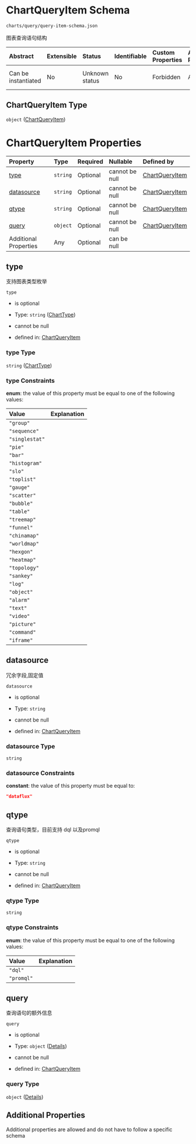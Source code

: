 # ChartQueryItem Schema

```txt
charts/query/query-item-schema.json
```

图表查询语句结构

| Abstract            | Extensible | Status         | Identifiable | Custom Properties | Additional Properties | Access Restrictions | Defined In                                                                                  |
| :------------------ | :--------- | :------------- | :----------- | :---------------- | :-------------------- | :------------------ | :------------------------------------------------------------------------------------------ |
| Can be instantiated | No         | Unknown status | No           | Forbidden         | Allowed               | none                | [query-item-schema.json](../out/charts/query/query-item-schema.json "open original schema") |

## ChartQueryItem Type

`object` ([ChartQueryItem](query-item-schema.md))

# ChartQueryItem Properties

| Property                  | Type     | Required | Nullable       | Defined by                                                                                                                |
| :------------------------ | :------- | :------- | :------------- | :------------------------------------------------------------------------------------------------------------------------ |
| [type](#type)             | `string` | Optional | cannot be null | [ChartQueryItem](common-chart-types-schema.md "charts/common/common-chart-types-schema.json#/properties/type")            |
| [datasource](#datasource) | `string` | Optional | cannot be null | [ChartQueryItem](query-item-schema-properties-datasource.md "charts/query/query-item-schema.json#/properties/datasource") |
| [qtype](#qtype)           | `string` | Optional | cannot be null | [ChartQueryItem](query-item-schema-properties-qtype.md "charts/query/query-item-schema.json#/properties/qtype")           |
| [query](#query)           | `object` | Optional | cannot be null | [ChartQueryItem](query-item-schema-properties-query.md "charts/query/query-item-schema.json#/properties/query")           |
| Additional Properties     | Any      | Optional | can be null    |                                                                                                                           |

## type

支持图表类型枚举

`type`

* is optional

* Type: `string` ([ChartType](common-chart-types-schema.md))

* cannot be null

* defined in: [ChartQueryItem](common-chart-types-schema.md "charts/common/common-chart-types-schema.json#/properties/type")

### type Type

`string` ([ChartType](common-chart-types-schema.md))

### type Constraints

**enum**: the value of this property must be equal to one of the following values:

| Value          | Explanation |
| :------------- | :---------- |
| `"group"`      |             |
| `"sequence"`   |             |
| `"singlestat"` |             |
| `"pie"`        |             |
| `"bar"`        |             |
| `"histogram"`  |             |
| `"slo"`        |             |
| `"toplist"`    |             |
| `"gauge"`      |             |
| `"scatter"`    |             |
| `"bubble"`     |             |
| `"table"`      |             |
| `"treemap"`    |             |
| `"funnel"`     |             |
| `"chinamap"`   |             |
| `"worldmap"`   |             |
| `"hexgon"`     |             |
| `"heatmap"`    |             |
| `"topology"`   |             |
| `"sankey"`     |             |
| `"log"`        |             |
| `"object"`     |             |
| `"alarm"`      |             |
| `"text"`       |             |
| `"video"`      |             |
| `"picture"`    |             |
| `"command"`    |             |
| `"iframe"`     |             |

## datasource

冗余字段,固定值

`datasource`

* is optional

* Type: `string`

* cannot be null

* defined in: [ChartQueryItem](query-item-schema-properties-datasource.md "charts/query/query-item-schema.json#/properties/datasource")

### datasource Type

`string`

### datasource Constraints

**constant**: the value of this property must be equal to:

```json
"dataflux"
```

## qtype

查询语句类型，目前支持 dql 以及promql

`qtype`

* is optional

* Type: `string`

* cannot be null

* defined in: [ChartQueryItem](query-item-schema-properties-qtype.md "charts/query/query-item-schema.json#/properties/qtype")

### qtype Type

`string`

### qtype Constraints

**enum**: the value of this property must be equal to one of the following values:

| Value      | Explanation |
| :--------- | :---------- |
| `"dql"`    |             |
| `"promql"` |             |

## query

查询语句的额外信息

`query`

* is optional

* Type: `object` ([Details](query-item-schema-properties-query.md))

* cannot be null

* defined in: [ChartQueryItem](query-item-schema-properties-query.md "charts/query/query-item-schema.json#/properties/query")

### query Type

`object` ([Details](query-item-schema-properties-query.md))

## Additional Properties

Additional properties are allowed and do not have to follow a specific schema
